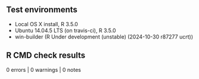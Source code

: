 ## Test environments
* Local OS X install, R 3.5.0
* Ubuntu 14.04.5 LTS (on travis-ci), R 3.5.0
* win-builder (R Under development (unstable) (2024-10-30 r87277 ucrt))

## R CMD check results
0 errors | 0 warnings | 0 notes
